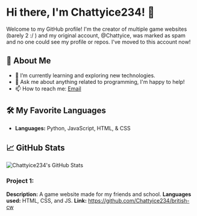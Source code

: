 # Hi there, I'm Chattyice234! 👋

Welcome to my GitHub profile! I'm the creator of multiple game websites (barely 2 :/ ) and my original account, @Chattyice, was marked as spam and no one could see my profile or repos. I've moved to this account now!

## 🚀 About Me

- 🌱 I’m currently learning and exploring new technologies.
- 💬 Ask me about anything related to programming, I'm happy to help!
- 📫 How to reach me: [Email](mailto:iamohio1@outlook.com)

## 🛠️ My Favorite Languages

- **Languages:** Python, JavaScript, HTML, & CSS

## 📈 GitHub Stats

![Chattyice234's GitHub Stats](https://github-readme-stats.vercel.app/api?username=Chattyice234&show_icons=true&theme=radical)

### Project 1:
**Description:** A game website made for my friends and school.
**Languages used:** HTML, CSS, and JS.
**Link:** https://github.com/Chattyice234/british-cw
